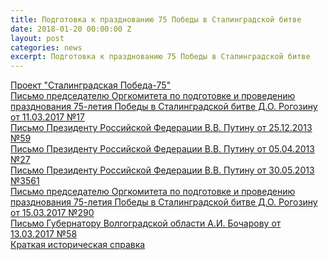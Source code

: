 ```yaml
---
title: Подготовка к празднованию 75 Победы в Сталинградской битве
date: 2018-01-20 00:00:00 Z
layout: post
categories: news
excerpt: Подготовка к празднованию 75 Победы в Сталинградской битве
---
```


<div>
    <a href="doc/1_proekt_stalingradskaja_pobeda_75.pdf" target="_blank">Проект "Сталинградская Победа-75"</a><br>
    <a href="doc/2_pismo_rogozinu_17.pdf" target="_blank">Письмо председателю Оргкомитета по подготовке и проведению
        празднования 75-летия Победы в Сталинградской битве Д.О. Рогозину от 11.03.2017 №17</a><br>
    <a href="doc/3_pismo_putinu_59.pdf" target="_blank">Письмо Президенту Российской Федерации В.В. Путину от 25.12.2013
        №59</a><br>
    <a href="doc/4_pismo_putinu_27.pdf" target="_blank">Письмо Президенту Российской Федерации В.В. Путину от 05.04.2013
        №27</a><br>
    <a href="doc/5_pismo_putinu_3561.pdf" target="_blank">Письмо Президенту Российской Федерации В.В. Путину от
        30.05.2013
        №3561</a><br>
    <a href="doc/6_pismo_rogozinu_290.pdf" target="_blank">Письмо председателю Оргкомитета по подготовке и проведению
        празднования 75-летия Победы в Сталинградской битве Д.О. Рогозину от 15.03.2017 №290</a><br>
    <a href="doc/7_pismo_bocharovu_58.pdf" target="_blank">Письмо Губернатору Волгоградской области А.И. Бочарову от
        13.03.2017 №58</a><br>
    <a href="doc/8_kratkaja_istorich_spravka.pdf" target="_blank">Краткая историческая справка</a><br>
</div>